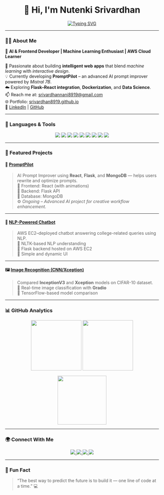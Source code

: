 <h1 align="center">👋 Hi, I'm Nutenki Srivardhan</h1>

<p align="center">
  <a href="https://git.io/typing-svg">
    <img src="https://readme-typing-svg.demolab.com?font=Fira+Code&pause=1000&color=00F7FF&center=true&vCenter=true&width=435&lines=AI+%26+Frontend+Developer;Machine+Learning+Enthusiast;Cloud+Learner+%7C+AWS+%7C+Docker" alt="Typing SVG" />
  </a>
</p>

---

### 👨‍💻 About Me  
🚀 **AI & Frontend Developer | Machine Learning Enthusiast | AWS Cloud Learner**  

🎯 Passionate about building **intelligent web apps** that blend *machine learning* with *interactive design*.  
💡 Currently developing **PromptPilot** – an advanced AI prompt improver powered by *Mistral 7B*.  
☁️ Exploring **Flask–React integration**, **Dockerization**, and **Data Science**.  
📫 Reach me at: [srivardhannani8919@gmail.com](mailto:srivardhannani8919@gmail.com)  
🌐 Portfolio: [srivardhan8919.github.io](https://srivardhan8919.github.io/My_Portfolio_/)  
🔗 [LinkedIn](https://www.linkedin.com/in/srivardhan-nutenki-207b55249) | [GitHub](https://github.com/srivardhan8919)

---

### 🧠 Languages & Tools  

<p align="center">
  <img src="https://img.shields.io/badge/Python-3776AB?style=for-the-badge&logo=python&logoColor=white" />
  <img src="https://img.shields.io/badge/C++-00599C?style=for-the-badge&logo=cplusplus&logoColor=white" />
  <img src="https://img.shields.io/badge/HTML5-E34F26?style=for-the-badge&logo=html5&logoColor=white" />
  <img src="https://img.shields.io/badge/CSS3-1572B6?style=for-the-badge&logo=css3&logoColor=white" />
  <img src="https://img.shields.io/badge/Flask-000000?style=for-the-badge&logo=flask&logoColor=white" />
  <img src="https://img.shields.io/badge/MongoDB-4EA94B?style=for-the-badge&logo=mongodb&logoColor=white" />
  <img src="https://img.shields.io/badge/MySQL-00758F?style=for-the-badge&logo=mysql&logoColor=white" />
  <img src="https://img.shields.io/badge/AWS-FF9900?style=for-the-badge&logo=amazonaws&logoColor=white" />
  <img src="https://img.shields.io/badge/Docker-2496ED?style=for-the-badge&logo=docker&logoColor=white" />
</p>

---

### 💼 Featured Projects  

#### 🧠 [PromptPilot](https://prompt-pilot-frontend-eta.vercel.app/)
> AI Prompt Improver using **React**, **Flask**, and **MongoDB** — helps users rewrite and optimize prompts.  
🔹 Frontend: React (with animations)  
🔹 Backend: Flask API  
🔹 Database: MongoDB  
⚙️ *Ongoing – Advanced AI project for creative workflow enhancement.*

---

#### 🤖 [NLP-Powered Chatbot](https://nlp-chat-bot.onrender.com/)
> AWS EC2–deployed chatbot answering college-related queries using NLP.  
🔹 NLTK-based NLP understanding  
🔹 Flask backend hosted on AWS EC2  
🔹 Simple and dynamic UI  

---

#### 🖼️ [Image Recognition (CNN/Xception)](https://github.com/srivardhan8919/image-recognition-inception-xception-gradio)
> Compared **InceptionV3** and **Xception** models on CIFAR-10 dataset.  
🔹 Real-time image classification with **Gradio**  
🔹 TensorFlow-based model comparison  

---

### 📊 GitHub Analytics  

<p align="center">
  <img src="https://github-readme-stats.vercel.app/api?username=srivardhan8919&show_icons=true&theme=radical" height="165" />
  <img src="https://github-readme-streak-stats.herokuapp.com?user=srivardhan8919&theme=radical&hide_border=false" height="165" />
</p>

<p align="center">
  <img src="https://github-readme-stats.vercel.app/api/top-langs/?username=srivardhan8919&layout=compact&theme=radical" height="160"/>
</p>

---

### 🌍 Connect With Me  

<p align="center">
  <a href="https://www.linkedin.com/in/srivardhan-nutenki-207b55249">
    <img src="https://img.shields.io/badge/LinkedIn-0077B5?style=for-the-badge&logo=linkedin" />
  </a>
  <a href="https://github.com/srivardhan8919">
    <img src="https://img.shields.io/badge/GitHub-100000?style=for-the-badge&logo=github&logoColor=white" />
  </a>
  <a href="https://srivardhan8919.github.io/My_Portfolio_/">
    <img src="https://img.shields.io/badge/Portfolio-000000?style=for-the-badge&logo=google-chrome&logoColor=white" />
  </a>
  <a href="mailto:srivardhannani8919@gmail.com">
    <img src="https://img.shields.io/badge/Email-D14836?style=for-the-badge&logo=gmail&logoColor=white" />
  </a>
</p>

---

### 🧩 Fun Fact  
> “The best way to predict the future is to build it — one line of code at a time.” 💻

